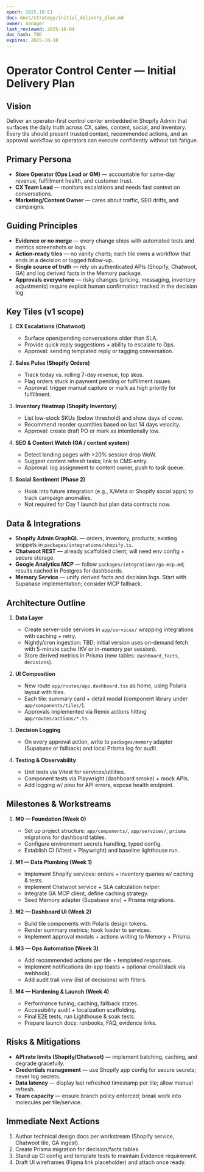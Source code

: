 ```yaml
---
epoch: 2025.10.E1
doc: docs/strategy/initial_delivery_plan.md
owner: manager
last_reviewed: 2025-10-04
doc_hash: TBD
expires: 2025-10-18
---
```

# Operator Control Center — Initial Delivery Plan

## Vision
Deliver an operator-first control center embedded in Shopify Admin that surfaces the daily truth across CX, sales, content, social, and inventory. Every tile should present trusted context, recommended actions, and an approval workflow so operators can execute confidently without tab fatigue.

## Primary Persona
- **Store Operator (Ops Lead or GM)** — accountable for same-day revenue, fulfillment health, and customer trust.
- **CX Team Lead** — monitors escalations and needs fast context on conversations.
- **Marketing/Content Owner** — cares about traffic, SEO drifts, and campaigns.

## Guiding Principles
- **Evidence or no merge** — every change ships with automated tests and metrics screenshots or logs.
- **Action-ready tiles** — no vanity charts; each tile owns a workflow that ends in a decision or logged follow-up.
- **Single source of truth** — rely on authenticated APIs (Shopify, Chatwoot, GA) and log derived facts in the Memory package.
- **Approvals everywhere** — risky changes (pricing, messaging, inventory adjustments) require explicit human confirmation tracked in the decision log.

## Key Tiles (v1 scope)
1. **CX Escalations (Chatwoot)**
   - Surface open/pending conversations older than SLA.
   - Provide quick reply suggestions + ability to escalate to Ops.
   - Approval: sending templated reply or tagging conversation.

2. **Sales Pulse (Shopify Orders)**
   - Track today vs. rolling 7-day revenue, top skus.
   - Flag orders stuck in payment pending or fulfillment issues.
   - Approval: trigger manual capture or mark as high priority for fulfillment.

3. **Inventory Heatmap (Shopify Inventory)**
   - List low-stock SKUs (below threshold) and show days of cover.
   - Recommend reorder quantities based on last 14 days velocity.
   - Approval: create draft PO or mark as intentionally low.

4. **SEO & Content Watch (GA / content system)**
   - Detect landing pages with >20% session drop WoW.
   - Suggest content refresh tasks; link to CMS entry.
   - Approval: log assignment to content owner, push to task queue.

5. **Social Sentiment (Phase 2)**
   - Hook into future integration (e.g., X/Meta or Shopify social apps) to track campaign anomalies.
   - Not required for Day 1 launch but plan data contracts now.

## Data & Integrations
- **Shopify Admin GraphQL** — orders, inventory, products; existing snippets in `packages/integrations/shopify.ts`.
- **Chatwoot REST** — already scaffolded client; will need env config + secure storage.
- **Google Analytics MCP** — follow `packages/integrations/ga-mcp.md`; results cached in Postgres for dashboards.
- **Memory Service** — unify derived facts and decision logs. Start with Supabase implementation; consider MCP fallback.

## Architecture Outline
1. **Data Layer**
   - Create server-side services in `app/services/` wrapping integrations with caching + retry.
   - Nightly/cron ingestion: TBD; initial version uses on-demand fetch with 5-minute cache (KV or in-memory per session).
   - Store derived metrics in Prisma (new tables: `dashboard_facts`, `decisions`).

2. **UI Composition**
   - New route `app/routes/app.dashboard.tsx` as home, using Polaris layout with tiles.
   - Each tile: summary card + detail modal (component library under `app/components/tiles/`).
   - Approvals implemented via Remix actions hitting `app/routes/actions/*.ts`.

3. **Decision Logging**
   - On every approval action, write to `packages/memory` adapter (Supabase or fallback) and local Prisma log for audit.

4. **Testing & Observability**
   - Unit tests via Vitest for services/utilities.
   - Component tests via Playwright (dashboard smoke) + mock APIs.
   - Add logging w/ pino for API errors, expose health endpoint.

## Milestones & Workstreams
1. **M0 — Foundation (Week 0)**
   - Set up project structure: `app/components/`, `app/services/`, `prisma` migrations for dashboard tables.
   - Configure environment secrets handling, typed config.
   - Establish CI (Vitest + Playwright) and baseline lighthouse run.

2. **M1 — Data Plumbing (Week 1)**
   - Implement Shopify services: orders + inventory queries w/ caching & tests.
   - Implement Chatwoot service + SLA calculation helper.
   - Integrate GA MCP client, define caching strategy.
   - Seed Memory adapter (Supabase env) + Prisma migrations.

3. **M2 — Dashboard UI (Week 2)**
   - Build tile components with Polaris design tokens.
   - Render summary metrics; hook loader to services.
   - Implement approval modals + actions writing to Memory + Prisma.

4. **M3 — Ops Automation (Week 3)**
   - Add recommended actions per tile + templated responses.
   - Implement notifications (in-app toasts + optional email/slack via webhook).
   - Add audit trail view (list of decisions) with filters.

5. **M4 — Hardening & Launch (Week 4)**
   - Performance tuning, caching, fallback states.
   - Accessibility audit + localization scaffolding.
   - Final E2E tests, run Lighthouse & soak tests.
   - Prepare launch docs: runbooks, FAQ, evidence links.

## Risks & Mitigations
- **API rate limits (Shopify/Chatwoot)** — implement batching, caching, and degrade gracefully.
- **Credentials management** — use Shopify app config for secure secrets; never log secrets.
- **Data latency** — display last refreshed timestamp per tile; allow manual refresh.
- **Team capacity** — ensure branch policy enforced; break work into molecules per tile/service.

## Immediate Next Actions
1. Author technical design docs per workstream (Shopify service, Chatwoot tile, GA ingest).
2. Create Prisma migration for decision/facts tables.
3. Stand up CI config and template tests to maintain Evidence requirement.
4. Draft UI wireframes (Figma link placeholder) and attach once ready.
